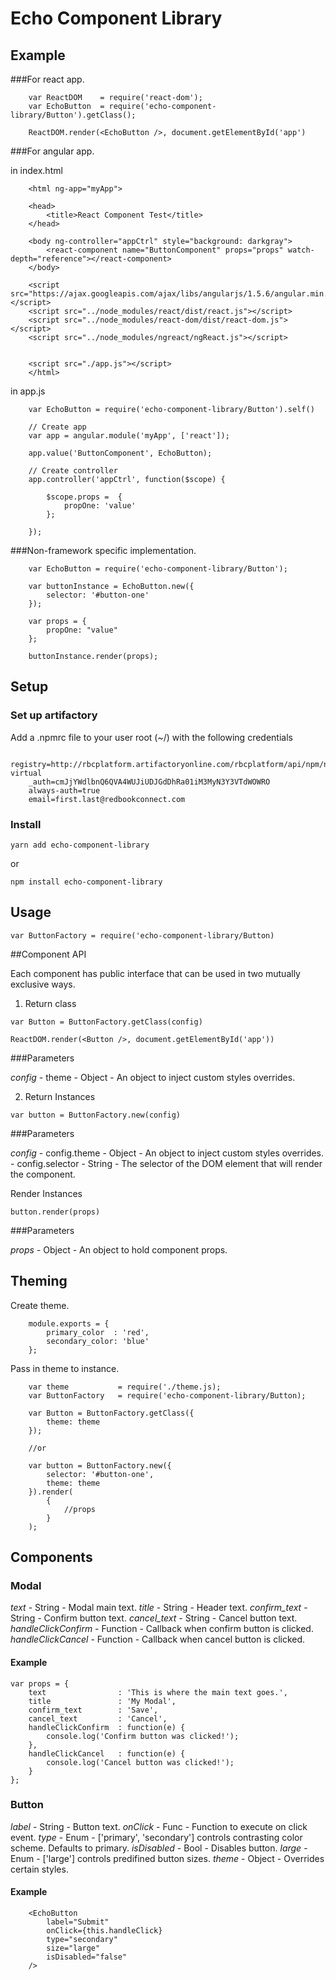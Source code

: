 # Echo Component Library

## Example

###For react app.

```
    var ReactDOM    = require('react-dom');
    var EchoButton  = require('echo-component-library/Button').getClass();

    ReactDOM.render(<EchoButton />, document.getElementById('app')
```

###For angular app.

in index.html
```
    <html ng-app="myApp">

	<head>
		<title>React Component Test</title>
	</head>

	<body ng-controller="appCtrl" style="background: darkgray">
		<react-component name="ButtonComponent" props="props" watch-depth="reference"></react-component>
	</body>

	<script src="https://ajax.googleapis.com/ajax/libs/angularjs/1.5.6/angular.min.js"></script>
	<script src="../node_modules/react/dist/react.js"></script>	
	<script src="../node_modules/react-dom/dist/react-dom.js"></script>	
	<script src="../node_modules/ngreact/ngReact.js"></script>


	<script src="./app.js"></script>
    </html>
```

in app.js
```
    var EchoButton = require('echo-component-library/Button').self()

    // Create app
    var app = angular.module('myApp', ['react']);

    app.value('ButtonComponent', EchoButton);

    // Create controller
    app.controller('appCtrl', function($scope) {

        $scope.props =  {
            propOne: 'value'
        };

    }); 
```

###Non-framework specific implementation.

```
    var EchoButton = require('echo-component-library/Button');

    var buttonInstance = EchoButton.new({
        selector: '#button-one'
    });

    var props = {
        propOne: "value"
    };

    buttonInstance.render(props);
```

## Setup

### Set up artifactory

Add a .npmrc file to your user root (~/) with the following credentials 

```
    registry=http://rbcplatform.artifactoryonline.com/rbcplatform/api/npm/npm-virtual
    _auth=cmJjYWdlbnQ6QVA4WUJiUDJGdDhRa01iM3MyN3Y3VTdWOWRO
    always-auth=true
    email=first.last@redbookconnect.com
```
### Install

`yarn add echo-component-library`

or 

`npm install echo-component-library`

## Usage

`var ButtonFactory = require('echo-component-library/Button)`

##Component API

Each component has public interface that can be used in two mutually exclusive ways.   

1. Return class

`var Button = ButtonFactory.getClass(config)`

`ReactDOM.render(<Button />, document.getElementById('app'))`

###Parameters 

*config*    - theme - Object - An object to inject custom styles overrides. 

2. Return Instances

`var button = ButtonFactory.new(config)`

###Parameters 

*config*    - config.theme - Object - An object to inject custom styles overrides. 
            - config.selector - String - The selector of the DOM element that will render the component. 

Render Instances

`button.render(props)`

###Parameters 

*props*  - Object - An object to hold component props. 

## Theming

Create theme.

```
    module.exports = {
        primary_color  : 'red',
        secondary_color: 'blue'
    };
```

Pass in theme to instance.

```
    var theme           = require('./theme.js);
    var ButtonFactory   = require('echo-component-library/Button);

    var Button = ButtonFactory.getClass({
        theme: theme
    });

    //or

    var button = ButtonFactory.new({
        selector: '#button-one',
        theme: theme
    }).render(
        {
            //props
        }
    );
```

## Components

### Modal

*text*                  - String    - Modal main text.
*title*                 - String    - Header text.
*confirm_text*          - String    - Confirm button text.
*cancel_text*           - String    - Cancel button text.
*handleClickConfirm*    - Function  - Callback when confirm button is clicked.
*handleClickCancel*     - Function  - Callback when cancel button is clicked.

#### Example
```
var props = {
    text                : 'This is where the main text goes.',
    title               : 'My Modal',
    confirm_text        : 'Save',
    cancel_text         : 'Cancel',
    handleClickConfirm  : function(e) {
        console.log('Confirm button was clicked!');
    },
    handleClickCancel   : function(e) {
        console.log('Cancel button was clicked!');
    }
};
```

### Button

*label*       - String  - Button text.
*onClick*     - Func    - Function to execute on click event.
*type*        - Enum    - ['primary', 'secondary'] controls contrasting color scheme. Defaults to primary.
*isDisabled*  - Bool    - Disables button.
*large*       - Enum    - ['large'] controls predifined button sizes.
*theme*       - Object  - Overrides certain styles.

#### Example
```
    <EchoButton 
        label="Submit"
        onClick={this.handleClick}
        type="secondary"
        size="large"
        isDisabled="false"
    />
```
